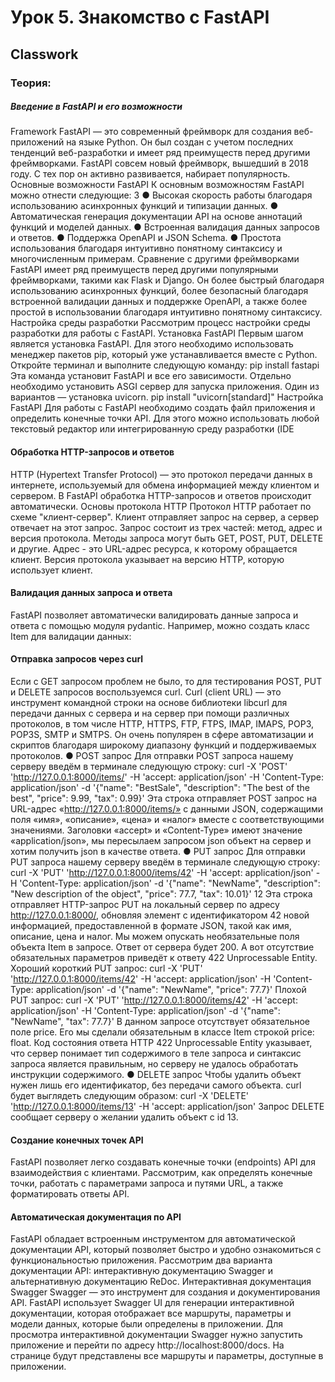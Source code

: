 # Урок 5. Знакомство с FastAPI

## Classwork

### Теория:

##### Введение в FastAPI и его возможности

Framework FastAPI — это современный фреймворк для создания веб-приложений
на языке Python. Он был создан с учетом последних тенденций веб-разработки и
имеет ряд преимуществ перед другими фреймворками. FastAPI совсем новый
фреймворк, вышедший в 2018 году. С тех пор он активно развивается, набирает
популярность.
Основные возможности FastAPI
К основным возможностям FastAPI можно отнести следующие:
3
● Высокая скорость работы благодаря использованию асинхронных функций и
типизации данных.
● Автоматическая генерация документации API на основе аннотаций функций
и моделей данных.
● Встроенная валидация данных запросов и ответов.
● Поддержка OpenAPI и JSON Schema.
● Простота использования благодаря интуитивно понятному синтаксису и
многочисленным примерам.
Сравнение с другими фреймворками
FastAPI имеет ряд преимуществ перед другими популярными фреймворками,
такими как Flask и Django. Он более быстрый благодаря использованию
асинхронных функций, более безопасный благодаря встроенной валидации данных
и поддержке OpenAPI, а также более простой в использовании благодаря
интуитивно понятному синтаксису.
Настройка среды разработки
Рассмотрим процесс настройки среды разработки для работы с FastAPI.
Установка FastAPI
Первым шагом является установка FastAPI. Для этого необходимо использовать
менеджер пакетов pip, который уже устанавливается вместе с Python. Откройте
терминал и выполните следующую команду:
pip install fastapi
Эта команда установит FastAPI и все его зависимости.
Отдельно необходимо установить ASGI сервер для запуска приложения. Один из
вариантов — установка uvicorn.
pip install "uvicorn[standard]"
Настройка FastAPI
Для работы с FastAPI необходимо создать файл приложения и определить конечные
точки API. Для этого можно использовать любой текстовый редактор или
интегрированную среду разработки (IDE

#### Обработка HTTP-запросов и ответов

HTTP (Hypertext Transfer Protocol) — это протокол передачи данных в интернете,
используемый для обмена информацией между клиентом и сервером. В FastAPI
обработка HTTP-запросов и ответов происходит автоматически.
Основы протокола HTTP
Протокол HTTP работает по схеме "клиент-сервер". Клиент отправляет запрос на
сервер, а сервер отвечает на этот запрос. Запрос состоит из трех частей: метод,
адрес и версия протокола. Методы запроса могут быть GET, POST, PUT, DELETE и
другие. Адрес - это URL-адрес ресурса, к которому обращается клиент. Версия
протокола указывает на версию HTTP, которую использует клиент.

#### Валидация данных запроса и ответа

FastAPI позволяет автоматически валидировать данные запроса и ответа с
помощью модуля pydantic. Например, можно создать класс Item для валидации
данных:

#### Отправка запросов через curl

Если с GET запросом проблем не было, то для тестирования POST, PUT и DELETE запросов
воспользуемся curl.
Curl (client URL) — это инструмент командной строки на основе библиотеки libcurl для
передачи данных с сервера и на сервер при помощи различных протоколов, в том числе
HTTP, HTTPS, FTP, FTPS, IMAP, IMAPS, POP3, POP3S, SMTP и SMTPS. Он очень популярен в
сфере автоматизации и скриптов благодаря широкому диапазону функций и
поддерживаемых протоколов.
● POST запрос
Для отправки POST запроса нашему серверу введём в терминале следующую
строку:
curl -X 'POST' 'http://127.0.0.1:8000/items/' -H 'accept:
application/json' -H 'Content-Type: application/json' -d
'{"name": "BestSale", "description": "The best of the best",
"price": 9.99, "tax": 0.99}'
Эта строка отправляет POST запрос на URL-адрес «http://127.0.0.1:8000/items/» с
данными JSON, содержащими поля «имя», «описание», «цена» и «налог» вместе с
соответствующими значениями. Заголовки «accept» и «Content-Type» имеют
значение «application/json», мы пересылаем запросом json объект на сервер и хотим
получить json в качестве ответа.
● PUT запрос
Для отправки PUT запроса нашему серверу введём в терминале следующую строку:
curl -X 'PUT' 'http://127.0.0.1:8000/items/42' -H 'accept:
application/json' -H 'Content-Type: application/json' -d
'{"name": "NewName", "description": "New description of the
object", "price": 77.7, "tax": 10.01}'
12
Эта строка отправляет HTTP-запрос PUT на локальный сервер по адресу
http://127.0.0.1:8000/, обновляя элемент с идентификатором 42 новой
информацией, предоставленной в формате JSON, такой как имя, описание, цена и
налог.
Мы можем опускать необязательные поля объекта Item в запросе. Ответ от сервера
будет 200. А вот отсутствие обязательных параметров приведёт к ответу 422
Unprocessable Entity.
Хороший короткий PUT запрос:
curl -X 'PUT' 'http://127.0.0.1:8000/items/42' -H 'accept:
application/json' -H 'Content-Type: application/json' -d
'{"name": "NewName", "price": 77.7}'
Плохой PUT запрос:
curl -X 'PUT' 'http://127.0.0.1:8000/items/42' -H 'accept:
application/json' -H 'Content-Type: application/json' -d
'{"name": "NewName", "tax": 77.7}'
В данном запросе отсутствует обязательное поле price. Его мы сделали
обязательным в классе Item строкой price: float.
Код состояния ответа HTTP 422 Unprocessable Entity указывает, что сервер
понимает тип содержимого в теле запроса и синтаксис запроса является
правильным, но серверу не удалось обработать инструкции содержимого.
● DELETE запрос
Чтобы удалить объект нужен лишь его идентификатор, без передачи самого
объекта. curl будет выглядеть следующим образом:
curl -X 'DELETE' 'http://127.0.0.1:8000/items/13' -H 'accept:
application/json'
Запрос DELETE сообщает серверу о желании удалить объект с id 13.

#### Создание конечных точек API

FastAPI позволяет легко создавать конечные точки (endpoints) API для
взаимодействия с клиентами. Рассмотрим, как определять конечные точки,
работать с параметрами запроса и путями URL, а также форматировать ответы API.

#### Автоматическая документация по API

FastAPI обладает встроенным инструментом для автоматической документации
API, который позволяет быстро и удобно ознакомиться с функциональностью
приложения. Рассмотрим два варианта документации API: интерактивную
документацию Swagger и альтернативную документацию ReDoc.
Интерактивная документация Swagger
Swagger — это инструмент для создания и документирования API. FastAPI
использует Swagger UI для генерации интерактивной документации, которая
отображает все маршруты, параметры и модели данных, которые были определены
в приложении.
Для просмотра интерактивной документации Swagger нужно запустить приложение
и перейти по адресу http://localhost:8000/docs. На странице будут представлены все
маршруты и параметры, доступные в приложении.
